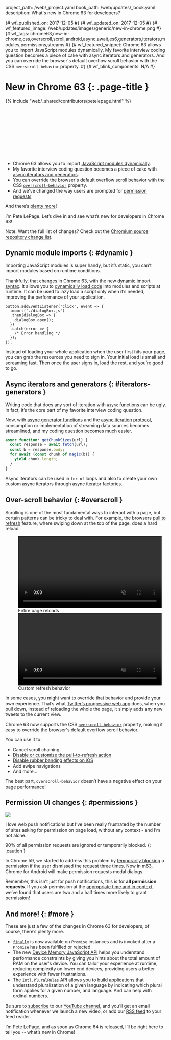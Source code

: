 project_path: /web/_project.yaml book_path: /web/updates/_book.yaml description: What's new in Chrome 63 for developers?

{# wf_published_on: 2017-12-05 #} {# wf_updated_on: 2017-12-05 #} {# wf_featured_image: /web/updates/images/generic/new-in-chrome.png #} {# wf_tags: chrome63,new-in-chrome,css,overscroll,scroll,android,async,await,es6,generators,iterators,modules,permissions,streams #} {# wf_featured_snippet: Chrome 63 allows you to import JavaScript modules dynamically. My favorite interview coding question becomes a piece of cake with async iterators and generators. And you can override the browser's default overflow scroll behavior with the CSS `overscroll-behavior` property. #} {# wf_blink_components: N/A #}

# New in Chrome 63 {: .page-title }

{% include "web/_shared/contributors/petelepage.html" %}

<div class="clearfix"></div>

<div class="video-wrapper">
  <iframe class="devsite-embedded-youtube-video" data-video-id="F3_-jTLaFSs"
          data-autohide="1" data-showinfo="0" frameborder="0" allowfullscreen>
  </iframe>
</div>

* Chrome 63 allows you to import [JavaScript modules dynamically](#dynamic).
* My favorite interview coding question becomes a piece of cake with [async iterators and generators](#iterators-generators).
* You can override the browser's default overflow scroll behavior with the CSS [`overscroll-behavior`](#overscroll) property.
* And we've changed the way users are prompted for [permission requests](#permissions)

And there’s [plenty more](#more)!

I’m Pete LePage. Let’s dive in and see what’s new for developers in Chrome 63!

<div class="clearfix"></div>

Note: Want the full list of changes? Check out the [Chromium source repository change list](https://chromium.googlesource.com/chromium/src/+log/62.0.3202.62..63.0.3239.84).

## Dynamic module imports {: #dynamic }

Importing JavaScript modules is super handy, but it’s static, you can’t import modules based on runtime conditions.

Thankfully, that changes in Chrome 63, with the new [dynamic import syntax](https://tc39.github.io/proposal-dynamic-import/). It allows you to [dynamically load code](https://dynamic-import.firebaseapp.com/news) into modules and scripts at runtime. It can be used to lazy load a script only when it’s needed, improving the performance of your application.

    button.addEventListener('click', event => {
      import('./dialogBox.js')
      .then(dialogBox => {
        dialogBox.open();
      })
      .catch(error => {
        /* Error handling */
      });
    });
    

Instead of loading your whole application when the user first hits your page, you can grab the resources you need to sign in. Your initial load is small and screaming fast. Then once the user signs in, load the rest, and you’re good to go.

## Async iterators and generators {: #iterators-generators }

Writing code that does any sort of iteration with `async` functions can be ugly. In fact, it’s the core part of my favorite interview coding question.

Now, with [async generator functions](https://jakearchibald.com/2017/async-iterators-and-generators/) and the [async iteration](http://2ality.com/2016/10/asynchronous-iteration.html) [protocol](https://ponyfoo.com/articles/javascript-asynchronous-iteration-proposal), consumption or implementation of streaming data sources becomes streamlined, and my coding question becomes much easier.

```js
async function* getChunkSizes(url) {
  const response = await fetch(url);
  const b = response.body;
  for await (const chunk of magic(b)) {
    yield chunk.length;
  }
}
```

Async iterators can be used in `for-of` loops and also to create your own custom async iterators through async iterator factories.

## Over-scroll behavior {: #overscroll }

Scrolling is one of the most fundamental ways to interact with a page, but certain patterns can be tricky to deal with. For example, the browsers [pull to refresh](/web/updates/2017/11/overscroll-behavior#p2r) feature, where swiping down at the top of the page, does a hard reload.

<figure class="clearfix centered">
  <div class="attempt-left">
    <video src="/web/updates/images/2017/11/overscroll-behavior/chatbox-double-refresh.mp4"
           autoplay muted loop height="225"></video>
    <figcaption>Entire page reloads</figcaption>
  </div>
  <div class="attempt-right">
    <video src="/web/updates/images/2017/11/overscroll-behavior/chatbox-double-refresh-fix.mp4"
           autoplay muted loop height="225"></video>
    <figcaption>Custom refresh behavior</figcaption>
  </div>
</figure>

In some cases, you might want to override that behavior and provide your own experience. That’s what [Twitter’s progressive web app](https://mobile.twitter.com) does, when you pull down, instead of reloading the whole the page, it simply adds any new tweets to the current view.

Chrome 63 now supports the CSS [`overscroll-behavior`](/web/updates/2017/11/overscroll-behavior) property, making it easy to override the browser's default overflow scroll behavior.

You can use it to:

* Cancel scroll chaining
* [Disable or customize the pull-to-refresh action](/web/updates/2017/11/overscroll-behavior#disablp2r)
* [Disable rubber banding effects on iOS](/web/updates/2017/11/overscroll-behavior#disableglow)
* Add swipe navigations
* And more...

The best part, `overscroll-behavior` doesn’t have a negative effect on your page performance!

## Permission UI changes {: #permissions }

<img src="/web/updates/images/2017/12/modal-permission-clipped.jpg" class="attempt-right" />

I love web push notifications but I’ve been really frustrated by the number of sites asking for permission on page load, without any context - and I’m not alone.

90% of all permission requests are ignored or temporarily blocked. {: .caution }

In Chrome 59, we started to address this problem by [temporarily blocking](https://www.chromestatus.com/feature/6443143280984064) a permission if the user dismissed the request three times. Now in m63, Chrome for Android will make permission requests modal dialogs.

<div class="clearfix"></div>

Remember, this isn’t just for push notifications, this is for **all permission requests**. If you ask permission at the [appropriate time and in context](/web/fundamentals/push-notifications/permission-ux), we’ve found that users are two and a half times more likely to grant permission!

## And more! {: #more }

These are just a few of the changes in Chrome 63 for developers, of course, there’s plenty more.

* [`finally`](/web/updates/2017/10/promise-finally) is now available on `Promise` instances and is invoked after a `Promise` has been fulfilled or rejected.
* The new [Device Memory JavaScript API](https://github.com/w3c/device-memory#the-web-exposed-api) helps you understand performance constraints by giving you hints about the total amount of RAM on the user's device. You can tailor your experience at runtime, reducing complexity on lower end devices, providing users a better experience with fewer frustrations.
* The [`Intl.PluralRules` API](/web/updates/2017/10/intl-pluralrules) allows you to build applications that understand pluralization of a given language by indicating which plural form applies for a given number, and language. And can help with ordinal numbers.

Be sure to [subscribe](https://goo.gl/6FP1a5) to our [YouTube channel](https://www.youtube.com/user/ChromeDevelopers/), and you’ll get an email notification whenever we launch a new video, or add our [RSS feed](/web/shows/rss.xml) to your feed reader.

I’m Pete LePage, and as soon as Chrome 64 is released, I’ll be right here to tell you -- what’s new in Chrome!